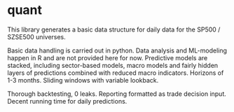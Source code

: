 # quant
This library generates a basic data structure for daily data for the SP500 / SZSE500 universes. 

Basic data handling is carried out in python. Data analysis and ML-modeling happen in R and are not provided here for now. Predictive models are stacked, including sector-based models, macro models and fairly hidden layers of predictions combined with reduced macro indicators. Horizons of 1-3 months. Sliding windows with variable lookback.

Thorough backtesting, 0 leaks. Reporting formatted as trade decision input. Decent running time for daily predictions. 

